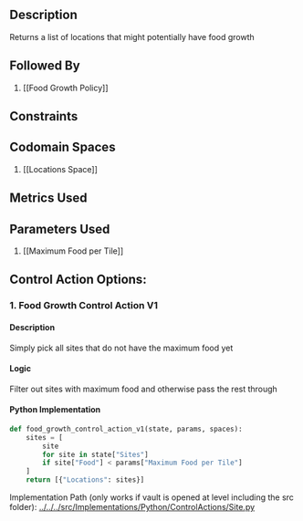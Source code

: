 ## Description

Returns a list of locations that might potentially have food growth
## Followed By
1. [[Food Growth Policy]]

## Constraints
## Codomain Spaces
1. [[Locations Space]]

## Metrics Used

## Parameters Used
1. [[Maximum Food per Tile]]

## Control Action Options:
### 1. Food Growth Control Action V1
#### Description
Simply pick all sites that do not have the maximum food yet
#### Logic
Filter out sites with maximum food and otherwise pass the rest through
#### Python Implementation
```python
def food_growth_control_action_v1(state, params, spaces):
    sites = [
        site
        for site in state["Sites"]
        if site["Food"] < params["Maximum Food per Tile"]
    ]
    return [{"Locations": sites}]
```
Implementation Path (only works if vault is opened at level including the src folder): [../../../src/Implementations/Python/ControlActions/Site.py](../../../src/Implementations/Python/ControlActions/Site.py)

